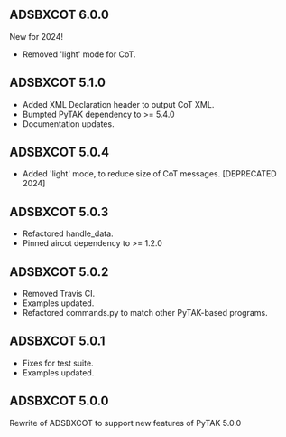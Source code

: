 ## ADSBXCOT 6.0.0
New for 2024!
- Removed 'light' mode for CoT.

## ADSBXCOT 5.1.0
- Added XML Declaration header to output CoT XML.
- Bumpted PyTAK dependency to >= 5.4.0
- Documentation updates.

## ADSBXCOT 5.0.4
- Added 'light' mode, to reduce size of CoT messages. [DEPRECATED 2024]

## ADSBXCOT 5.0.3
- Refactored handle_data.
- Pinned aircot dependency to >= 1.2.0

## ADSBXCOT 5.0.2
- Removed Travis CI.
- Examples updated.
- Refactored commands.py to match other PyTAK-based programs.

## ADSBXCOT 5.0.1
- Fixes for test suite.
- Examples updated.

## ADSBXCOT 5.0.0
Rewrite of ADSBXCOT to support new features of PyTAK 5.0.0